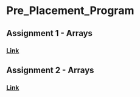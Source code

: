 # Pre_Placement_Program

## Assignment 1 - Arrays
### [Link](https://github.com/GauravPatil301/Pre_Placement_Program/blob/main/Lecture1-Arrays/Assignment/lecture1-Arrays.js)

## Assignment 2 - Arrays
### [Link](https://github.com/GauravPatil301/Pre_Placement_Program/blob/main/Lecture2-Arrays/Assignment/lecture2-Arrays.js)

